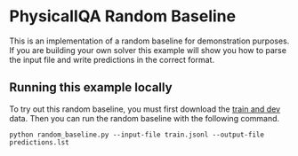 # PhysicalIQA Random Baseline

This is an implementation of a random baseline for demonstration purposes.
If you are building your own solver this example will show you how to parse the input file and write predictions in the correct format.

## Running this example locally

To try out this random baseline, you must first download the [train and dev](https://storage.googleapis.com/ai2-mosaic/public/physicaliqa/physicaliqa-train-dev.zip) data.  Then you can run the random baseline with the following command.

```
python random_baseline.py --input-file train.jsonl --output-file predictions.lst
```
